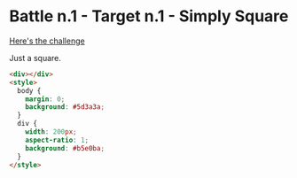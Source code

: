 # Battle n.1 - Target n.1 - Simply Square

[Here's the challenge](https://cssbattle.dev/play/1)

Just a square.

```html
<div></div>
<style>
  body {
    margin: 0;
    background: #5d3a3a;
  }
  div {
    width: 200px;
    aspect-ratio: 1;
    background: #b5e0ba;
  }
</style>
```
